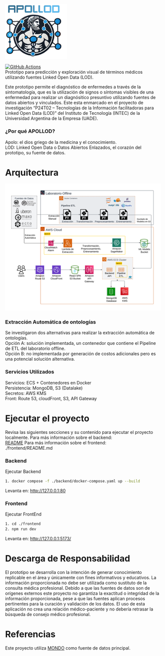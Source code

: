 

<img src="./static/apollod.png" alt="APOLLOD Logo" width="200px" style="background: transparent;" />


[![GitHub Actions](https://github.com/UADE-PFI-Lacuesta-Rondan/pfi-spa/actions/workflows/react-app-build.yaml/badge.svg?branch=main)](https://github.com/UADE-PFI-Lacuesta-Rondan/pfi-spa/actions/workflows/react-app-build.yaml) \
Prototipo para predicción y exploración visual de términos médicos utilizando fuentes Linked Open Data (LOD).

Este prototipo permite el diagnóstico de enfermedes a través de la sintomatología, que es la utilización de signos o síntomas visibles de una enfermedad para realizar un diagnósitico presuntivo utilizando fuentes de datos abiertos y vinculados. Este esta enmarcado en el proyecto de investigación “P24T02 – Tecnologías de la Información facilitadoras para Linked Open Data (LOD)” del Instituto de Tecnología (INTEC) de la Universidad Argentina de la Empresa (UADE).

### ¿Por qué APOLLOD?
Apolo: el dios griego de la medicina y el conocimiento. \
LOD: Linked Open Data o Datos Abiertos Enlazados, el corazón del prototipo, su fuente de datos.

# Arquitectura
![image](./static/arquitectura.png)

### Extracción Automática de ontologías
Se investigaron dos alternativas para realizar la extracción automática de ontologías. \
Opción A: solución implementada, un contenedor que contiene el Pipeline de ETL del laboratorio offline. \
Opción B: no implementada por generación de costos adicionales pero es una potencial solución alternativa.

### Servicios Utilizados
Servicios: ECS + Contenedores en Docker \
Persistencia: MongoDB, S3 (Datalake) \
Secretos: AWS KMS \
Front: Route 53, cloudFront, S3, API Gateway

# Ejecutar el proyecto
Revisa las siguientes secciones y su contenido para ejecutar el proyecto localmente.
Para más información sobre el backend: \
[README](./backend/README.md)
Para más información sobre el frontend: \
./frontend/README.md

### Backend
Ejecutar Backend
```bash
1. docker compose -f ./backend/docker-compose.yaml up --build
```

Levanta en:
http://127.0.0.1:80

### Frontend
Ejecutar FrontEnd
```bash
1. cd ./frontend
2. npm run dev
```

Levanta en:
http://127.0.0.1:5173/

# Descarga de Responsabilidad
El prototipo se desarrolla con la intención de generar conocimiento replicable en el área y únicamente con fines informativos y educativos. La información proporcionada no debe ser utilizada como sustituto de la consulta médica profesional.
Debido a que las fuentes de datos son de orígenes externos este proyecto no garantiza la exactitud o integridad de la información proporcionada, pese a que las fuentes aplican procesos pertinentes para la curación y validación de los datos. El uso de esta aplicación no crea una relación médico-paciente y no debería retrasar la búsqueda de consejo médico profesional.

# Referencias
Este proyecto utiliza [MONDO](https://github.com/monarch-initiative/mondo) como fuente de datos principal.

